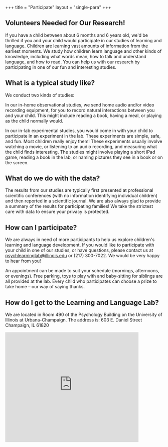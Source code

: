 +++
title = "Participate"
layout = "single-para"
+++

## Volunteers Needed for Our Research!

If you have a child between about 6 months and 6 years old, we'd be thrilled if you and your child would participate in our studies of learning and language. Children are learning vast amounts of information from the earliest moments. We study how children learn language and other kinds of knowledge, including what words mean, how to talk and understand language, and how to read. You can help us with our research by participating in one of our fun and interesting studies.

## What is a typical study like? 

We conduct two kinds of studies:

In our in-home observational studies, we send home audio and/or video recording equipment, for you to record natural interactions between you and your child. This might include reading a book, having a meal, or playing as the child normally would.

In our in-lab experimental studies, you would come in with your child to participate in an experiment in the lab. These experiments are simple, safe, and fun. Most children really enjoy them! These experiments usually involve watching a movie, or listening to an audio recording, and measuring what the child finds interesting. The studies might involve playing a short iPad game, reading a book in the lab, or naming pictures they see in a book or on the screen.

## What do we do with the data?

The results from our studies are typically first presented at professional scientific conferences (with no information identifying individual children) and then reported in a scientific journal. We are also always glad to provide a summary of the results for participating families! We take the strictest care with data to ensure your privacy is protected.

## How can I participate?

We are always in need of more participants to help us explore children's learning and language development. If you would like to participate with your child in one of our studies, or have questions, please contact us at psychlearninglab@illinois.edu or (217) 300-7022. We would be very happy to hear from you!

An appointment can be made to suit your schedule (mornings, afternoons, or evenings). Free parking, toys to play with and baby-sitting for siblings are all provided at the lab. Every child who participates can choose a prize to take home – our way of saying thanks.

## How do I get to the Learning and Language Lab?

We are located in Room 490 of the Psychology Building on the University of Illinois at Urbana-Champaign. The address is:
603 E. Daniel Street
Champaign, IL 61820    

<iframe width="425" height="350" frameborder="0" scrolling="no" marginheight="0" marginwidth="0" src="http://maps.google.com/maps?f=q&amp;source=s_q&amp;hl=en&amp;geocode=&amp;q=603+E.+daniel&amp;sll=40.107454,-88.286653&amp;sspn=0.009962,0.015535&amp;g=603+E.+daniels&amp;ie=UTF8&amp;hq=&amp;hnear=603+E+Daniel+St,+Champaign,+Illinois+61820&amp;ll=40.112214,-88.230944&amp;spn=0.022975,0.036478&amp;z=14&amp;iwloc=A&amp;output=embed"></iframe>